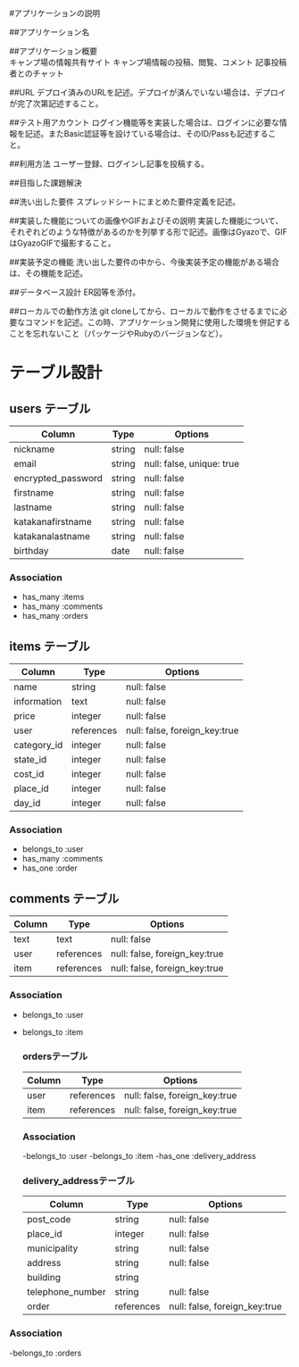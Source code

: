 #アプリケーションの説明

##アプリケーション名	


##アプリケーション概要	
キャンプ場の情報共有サイト
キャンプ場情報の投稿、閲覧、コメント
記事投稿者とのチャット


##URL	デプロイ済みのURLを記述。デプロイが済んでいない場合は、デプロイが完了次第記述すること。

##テスト用アカウント	
ログイン機能等を実装した場合は、ログインに必要な情報を記述。またBasic認証等を設けている場合は、そのID/Passも記述すること。

##利用方法
ユーザー登録、ログインし記事を投稿する。


##目指した課題解決


##洗い出した要件	スプレッドシートにまとめた要件定義を記述。

##実装した機能についての画像やGIFおよびその説明	実装した機能について、それぞれどのような特徴があるのかを列挙する形で記述。画像はGyazoで、GIFはGyazoGIFで撮影すること。

##実装予定の機能	洗い出した要件の中から、今後実装予定の機能がある場合は、その機能を記述。

##データベース設計	ER図等を添付。

##ローカルでの動作方法	git cloneしてから、ローカルで動作をさせるまでに必要なコマンドを記述。この時、アプリケーション開発に使用した環境を併記することを忘れないこと（パッケージやRubyのバージョンなど）。























# テーブル設計

## users テーブル

| Column             | Type   | Options     |
| ------------------ | ------ | ----------- |
| nickname           | string | null: false |
| email              | string | null: false, unique: true|
| encrypted_password | string | null: false |
| firstname          | string | null: false |
| lastname           | string | null: false |
| katakanafirstname  | string | null: false |
| katakanalastname   | string | null: false |
| birthday           | date   | null: false |

### Association

- has_many :items
- has_many :comments
- has_many :orders

## items テーブル

| Column      | Type      | Options     |
| ----------- | --------- | ----------- |
| name        | string    | null: false |
| information | text      | null: false |
| price       | integer   | null: false |
| user        | references | null: false, foreign_key:true |
| category_id | integer   | null: false |
| state_id    | integer   | null: false |
| cost_id     | integer   | null: false |
| place_id    | integer   | null: false |
| day_id      | integer   | null: false |

### Association

- belongs_to :user
- has_many :comments
- has_one :order



## comments テーブル

| Column | Type      | Options     |
| ------ | --------- | ----------- |
| text   | text      | null: false |
| user   | references | null: false, foreign_key:true |
| item   | references | null: false, foreign_key:true |


### Association

- belongs_to :user
- belongs_to :item

  ### ordersテーブル
  
  | Column             | Type      | Options     |
  | ------------------ | --------- | ----------- |
  | user               | references | null: false, foreign_key:true |
  | item               | references | null: false, foreign_key:true |
  
  ### Association
  -belongs_to :user
  -belongs_to :item
  -has_one :delivery_address


 
  ### delivery_addressテーブル  
  | Column           | Type      | Options     |
  | ---------------- | --------- | ----------- |
  | post_code        | string  | null: false |
  | place_id     | integer   | null: false |
  | municipality     | string   | null: false |
  | address          | string  | null: false |
  | building         | string  |
  | telephone_number | string | null: false |
  | order         | references | null: false, foreign_key:true |

 ### Association

-belongs_to :orders

